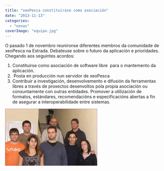 ```yaml
---
title: "xeoPesca constituirase como asociación"
date: "2013-11-13"
categories: 
  - "novas"
coverImage: "equipo.jpg"
---
```


O pasado 1 de novembro reunironse diferentes membros da comunidade de xeoPesca na Estrada. Debateuse sobre o futuro da aplicación e prioridades. Chegando aos seguintes acordos:

1. Constituirse como asociación de software libre  para o mantemento da aplicación.
2.  Posta en producción nun servidor de xeoPesca
3. Contribuir a investigación, desenvolvemento e difusión da ferramentas libres a través de proxectos desenvoltos pola propia asociación ou conxuntamente con outras entidades. Promover a utilización de formatos, estándares, recomendacións e especificacións abertas a fin de asegurar a interoperabilidade entre sistemas.

[![equipo](images/equipo-300x186.jpg)](http://xeopesca.com/wp-content/uploads/2013/11/equipo.jpg)
